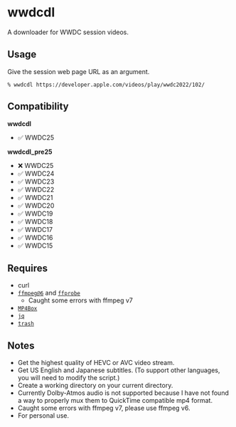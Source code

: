 # wwdcdl
A downloader for WWDC session videos.

## Usage

Give the session web page URL as an argument.

`% wwdcdl https://developer.apple.com/videos/play/wwdc2022/102/`

## Compatibility

**wwdcdl**

- ✅ WWDC25

**wwdcdl_pre25**

- ❌ WWDC25
- ✅ WWDC24
- ✅ WWDC23
- ✅ WWDC22
- ✅ WWDC21
- ✅ WWDC20
- ✅ WWDC19
- ✅ WWDC18
- ✅ WWDC17
- ✅ WWDC16
- ✅ WWDC15

## Requires

- curl
- [`ffmpeg@6`](https://www.ffmpeg.org) and [`ffprobe`](https://www.ffmpeg.org)
	- Caught some errors with ffmpeg v7
- [`MP4Box`](https://github.com/gpac/gpac/wiki/MP4Box)
- [`jq`](https://stedolan.github.io/jq/)
- [`trash`](https://hasseg.org/trash/)


## Notes

- Get the highest quality of HEVC or AVC video stream.
- Get US English and Japanese subtitles.
(To support other languages, you will need to modify the script.)
- Create a working directory on your current directory.
- Currently Dolby-Atmos audio is not supported because I have not found a way to properly mux them to QuickTime compatible mp4 format.
- Caught some errors with ffmpeg v7, please use ffmpeg v6.
- For personal use.
